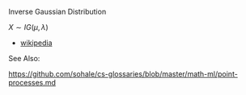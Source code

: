 Inverse Gaussian Distribution

$X \sim IG(\mu, \lambda)$

* [wikipedia](https://en.m.wikipedia.org/wiki/Inverse_Gaussian_distribution)

See Also:

https://github.com/sohale/cs-glossaries/blob/master/math-ml/point-processes.md
